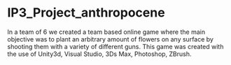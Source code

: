 # IP3_Project_anthropocene

In a team of 6 we created a team based online game where the main objective was to 
plant an arbitrary amount of flowers on any surface by shooting them with a variety 
of different guns. This game was created with the use of Unity3d, Visual Studio, 3Ds 
Max, Photoshop, ZBrush. 
